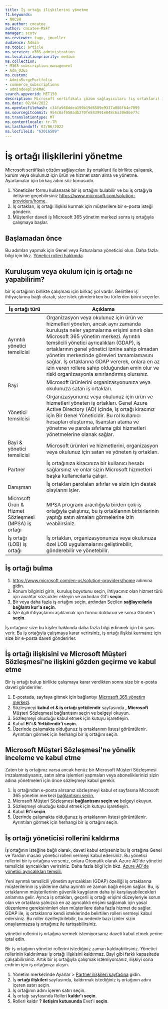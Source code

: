 ```yaml
---
title: İş ortağı ilişkilerini yönetme
f1.keywords:
- NOCSH
ms.author: cmcatee
author: cmcatee-MSFT
manager: scotv
ms.reviewer: tugu, jmueller
audience: Admin
ms.topic: article
ms.service: o365-administration
ms.localizationpriority: medium
ms.collection:
- M365-subscription-management
- Adm_O365
ms.custom:
- AdminSurgePortfolio
- commerce_subscriptions
- admindeeplinkMAC
search.appverid: MET150
description: Microsoft sertifikalı çözüm sağlayıcıları (iş ortakları) ile birlikte çalışarak, kuruluş veya okulunuz için ürün ve hizmetleri satın almayı ve yönetmeyi öğrenin.
ms.date: 02/04/2022
ms.openlocfilehash: c34fa968ddea199b19d6589e9337a086f64e7099
ms.sourcegitcommit: 954c8af658adb270fe843991e048c6a30e86e77c
ms.translationtype: MT
ms.contentlocale: tr-TR
ms.lasthandoff: 02/06/2022
ms.locfileid: "63016509"
---
```

# <a name="manage-partner-relationships"></a>İş ortağı ilişkilerini yönetme

Microsoft sertifikalı çözüm sağlayıcıları (iş ortakları) ile birlikte çalışarak, kurum veya okulunuz için ürün ve hizmet satın alma ve yönetme. Ayarlamalar için birkaç adım söz konusudır.

1. Yöneticiler formu kullanarak bir iş ortağını bulabilir ve bu iş ortağıyla iletişime geçebilirsiniz <a href="https://www.microsoft.com/solution-providers/home" target="_blank">https://www.microsoft.com/solution-providers/home</a>.
2. İş ortakları, iş ortağı ilişkisi kurmak için müşterilere bir e-posta isteği gönderir.
3. Müşteriler daveti iş Microsoft 365 yönetim merkezi sonra iş ortağıyla çalışmaya başlar.

## <a name="before-you-begin"></a>Başlamadan önce

Bu adımları yapmak için Genel veya Faturalama yöneticisi olun. Daha fazla bilgi için bkz. [Yönetici rolleri hakkında](../admin/add-users/about-admin-roles.md).

## <a name="what-can-a-partner-do-for-my-organization-or-school"></a>Kuruluşum veya okulum için iş ortağı ne yapabilirim?

bir iş ortağının birlikte çalışması için birkaç yol vardır. Belirtilen iş ihtiyaçlarına bağlı olarak, size istek gönderirken bu türlerden birini seçerler.

| İş ortağı türü | Açıklama |
| ------ | ------------------- |
| Ayrıntılı yönetici temsilcisi | Organizasyon veya okulunuz için ürün ve hizmetleri yöneten, ancak aynı zamanda kuruluşta neler yapmalarına erişimi sınırlı olan Microsoft 365 yönetim merkezi. Ayrıntılı temsilcili yönetici ayrıcalıkları (GDAP), iş ortaklarının genel yönetici iznine sahip olmadan yönetim merkezinde görevleri tamamlamasını sağlar. İş ortaklarına GDAP vererek, onlara en az izin veren rollere sahip olduğundan emin olur ve riski organizasyonla sınırlandırmış olursınız. |
| Bayi | Microsoft ürünlerini organizasyonunıza veya okulunuza satan iş ortakları. |
| Yönetici temsilcisi | Organizasyonunız veya okulunuz için ürün ve hizmetleri yöneten iş ortakları. Genel Azure Active Directory (AD) içinde, iş ortağı kiracınız için Bir Genel Yöneticidir. Bu rol kullanıcı hesapları oluşturma, lisansları atama ve yönetme ve parola sıfırlama gibi hizmetleri yönetmelerine olanak sağlar. |
| Bayi & yönetici temsilcisi | Microsoft ürünleri ve hizmetlerini, organizasyon veya okulunuz için satan ve yöneten iş ortakları. |
| Partner | İş ortağınıza kiracınıza bir kullanıcı hesabı sağlarsınız ve onlar sizin Microsoft hizmetleri başka kullanıcılarla çalışır. |
| Danışman | İş ortakları parolaları sıfırlar ve sizin için destek olaylarını işler. |
| Microsoft Ürün & Hizmet Sözleşmesi (MPSA) iş ortağı | MPSA programı aracılığıyla birden çok iş ortağıyla çalıştınız, bu iş ortaklarının birbirlerinin yaptığı satın almaları görmelerine izin veabilirsiniz. |
| İş ortağı (LOB) iş ortağı | İş ortakları, organizasyonunıza veya okulunuza özel LOB uygulamalarını geliştirebilir, gönderebilir ve yönetebilir. |

## <a name="find-a-partner"></a>İş ortağı bulma

1. <a href="https://www.microsoft.com/en-us/solution-providers/home" target="_blank">https://www.microsoft.com/en-us/solution-providers/home</a> adımına gidin.
2. Konum bilginizi girin, kuruluş boyutunu seçin, ihtiyacınız olan hizmet türü için anahtar sözcükler ekleyin ve ardından Git'i **seçin**.
3. Bir veya daha fazla iş ortağını seçin, ardından Seçilen **sağlayıcılarla bağlantı kur'a seçin**.
4. İşle ilgili ihtiyaçlarını açıklamak için formu doldurun ve sonra Gönder'i **seçin**.

İş ortağınız size bu kişiler hakkında daha fazla bilgi edinmek için bir şans verir. Bu iş ortağıyla çalışmaya karar verirsiniz, iş ortağı ilişkisi kurmanız için size bir e-posta daveti gönderirler.

## <a name="review-and-accept-a-partner-relationship-and-microsoft-customer-agreement"></a>İş ortağı ilişkisini ve Microsoft Müşteri Sözleşmesi'ne ilişkini gözden geçirme ve kabul etme

Bir iş ortağı bulup birlikte çalışmaya karar verdikten sonra size bir e-posta daveti gönderirler.

1. E-postada, sayfaya gitmek için bağlantıyı <a href="https://go.microsoft.com/fwlink/p/?linkid=2024339" target="_blank">Microsoft 365 yönetim merkezi</a>.
2. Sözleşmeyi **kabul et & iş ortağı yetkilendir** sayfasında **, Microsoft** Müşteri Sözleşmesi bağlantısını seçin ve belgeyi okuyun.
3. Sözleşmeyi okuduğu kabul etmek için kutuyu işaretleyin.
4. Kabul **Et'i & Yetkilendir'i seçin**.
5. Üzerinde çalışmakta olduğunuz iş ortaklarının listesi görüntülenir. Ayrıntıları görmek için herhangi bir iş ortağını seçin.

## <a name="review-and-accept-a-microsoft-customer-agreement"></a>Microsoft Müşteri Sözleşmesi'ne yönelik inceleme ve kabul etme

Zaten bir iş ortağınız varsa ancak henüz bir Microsoft Müşteri Sözleşmesi imzalamadıysanız, satın alma işlemleri yapmaları veya aboneliklerinizi sizin adına yönetmeleri için önce sözleşmeyi kabul gerekir.

1. İş ortağından e-posta alırsanız sözleşmeyi kabul et sayfasına Microsoft 365 yönetim merkezi <a href="https://go.microsoft.com/fwlink/?linkid=2116573" target="_blank">bağlantısını seçin.</a>
2. Microsoft Müşteri Sözleşmesi **bağlantısını seçin ve** belgeyi okuyun.
3. Sözleşmeyi okuduğu kabul etmek için kutuyu işaretleyin.
4. Kabul **Et'i seçin**.
5. Üzerinde çalışmakta olduğunuz iş ortaklarının listesi görüntülenir. Ayrıntıları görmek için herhangi bir iş ortağını seçin.

## <a name="remove-partner-admin-roles"></a>İş ortağı yöneticisi rollerini kaldırma

İş ortağının isteğine bağlı olarak, daveti kabul ettiyseniz bu iş ortağına Genel ve Yardım masası yönetici rolleri vermeyi kabul edersiniz. Bu yönetici rollerini bir iş ortağına verseniz, onlara Otomatik olarak Azure AD'de yönetici temsilcisi ayrıcalıkları verirsiniz. Daha fazla bilgi için bkz. [Azure AD'de yönetici ayrıcalıkları temsili.](/partner-center/customers_revoke_admin_privileges#delegated-admin-privileges-in-azure-ad)

Yeni ayrıntılı temsilcili yönetim ayrıcalıkları (GDAP) özelliği iş ortaklarına müşterilerinin iş yüklerine daha ayrıntılı ve zaman bağlı erişim sağlar. Bu, iş ortaklarının müşterilerinin güvenlik kaygılarını daha iyi karşılayabilecekleri anlamına gelir. Ayrıca iş ortakları, geçerli iş ortağı erişimi düzeyleriyle sorun olan ve ortaklara yalnızca en az ayrıcalıklı erişimi sağlamak için yasal düzenleme gereksinimleri olan müşterilere daha fazla hizmet de sağlar. GDAP ile, iş ortaklarına kendi isteklerinde belirtilen rolleri vermeyi kabul edersiniz. Bu roller özelleştirilebilir, bu nedenle bazı izinler sizin onaylanmazsa iş ortağınız ile tartışabilirsiniz.

yönetici rollerini iş ortağına vermek istemiyorsanız daveti kabul etmek yerine iptal edin.

Bir iş ortağının yönetici rollerini istediğiniz zaman kaldırabilirsiniz. Yönetici rollerinin kaldırılması iş ortağı ilişkisini kaldırmaz. Bayi gibi farklı kapasitede çalışabilirsiniz. Artık bir iş ortağıyla çalışmak istemiyorsanız, ilişkiyi sona erdirim için iş ortağınıza ulaşın.

1. Yönetim merkezinde Ayarlar  > <a href="https://go.microsoft.com/fwlink/p/?linkid=2074649" target="_blank">Partner ilişkileri sayfasına</a> gidin.
2. İş **ortağı ilişkileri** sayfasında, kaldırmak istediğiniz iş ortağının adını içeren satırı seçin.
3. İş ortağının adını içeren satırı seçin.
4. İş ortağı sayfasında Rolleri **kaldır'ı seçin**.
5. Rolleri kaldır **? iletişim kutusunda** Evet'i **seçin**.
